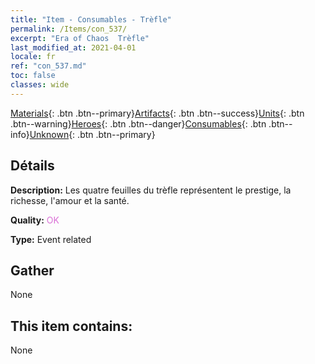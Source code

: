 ```yaml
---
title: "Item - Consumables - Trèfle"
permalink: /Items/con_537/
excerpt: "Era of Chaos  Trèfle"
last_modified_at: 2021-04-01
locale: fr
ref: "con_537.md"
toc: false
classes: wide
---
```

 [Materials](/fr/Items/){: .btn .btn--primary}[Artifacts](/fr/Items/Artifacts/){: .btn .btn--success}[Units](/fr/Items/Units/){: .btn .btn--warning}[Heroes](/fr/Items/Heroes/){: .btn .btn--danger}[Consumables](/fr/Items/Consumables/){: .btn .btn--info}[Unknown](/fr/Items/Unknown/){: .btn .btn--primary}

## Détails
 **Description:** Les quatre feuilles du trèfle représentent le prestige, la richesse, l'amour et la santé.

 **Quality:** <span style="color: #DA70D6">OK</span>

 **Type:** Event related

## Gather

  None

## This item contains:

  None

